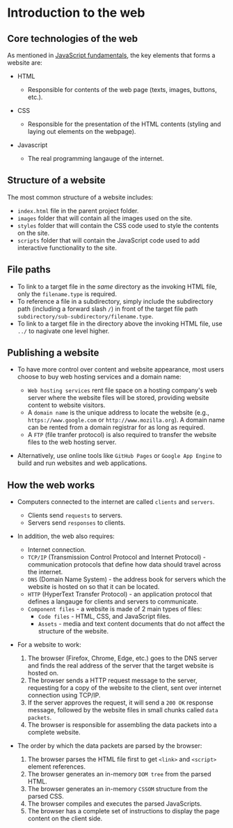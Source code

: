 # Introduction to the web

## Core technologies of the web

As mentioned in [JavaScript fundamentals](/2-javascript/2-1-js-fundamentals.md), the key elements that forms a website are:

* HTML
  * Responsible for contents of the web page (texts, images, buttons, etc.).

* CSS
  * Responsible for the presentation of the HTML contents (styling and laying out elements on the webpage).

* Javascript
  * The real programming langauge of the internet.

## Structure of a website

The most common structure of a website includes:

* `index.html` file in the parent project folder.
* `images` folder that will contain all the images used on the site.
* `styles` folder that will contain the CSS code used to style the contents on the site.
* `scripts` folder that will contain the JavaScript code used to add interactive functionality to the site.

## File paths

* To link to a target file in the *same* directory as the invoking HTML file, only the `filename.type` is required.
* To reference a file in a subdirectory, simply include the subdirectory path (including a forward slash `/`) in front of the target file path `subdirectory/sub-subdirectory/filename.type`.
* To link to a target file in the directory above the invoking HTML file, use `../` to nagivate one level higher.

## Publishing a website

* To have more control over content and website appearance, most users choose to buy web hosting services and a domain name:
  * `Web hosting services` rent file space on a hosting company's web server where the website files will be stored, providing website content to website visitors.
  * A `domain name` is the unique address to locate the website (e.g., `https://www.google.com` or `http://www.mozilla.org`). A domain name can be rented from a domain registrar for as long as required.
  * A `FTP` (file tranfer protocol) is also required to transfer the website files to the web hosting server.

* Alternatively, use online tools like `GitHub Pages` or `Google App Engine` to build and run websites and web applications.

## How the web works

* Computers connected to the internet are called `clients` and `servers`.
  * Clients send `requests` to servers.
  * Servers send `responses` to clients.

* In addition, the web also requires:
  * Internet connection.
  * `TCP/IP` (Transmission Control Protocol and Internet Protocol) - communication protocols that define how data should travel across the internet.
  * `DNS` (Domain Name System) - the address book for servers which the website is hosted on so that it can be located.
  * `HTTP` (HyperText Transfer Protocol) - an application protocol that defines a langauge for clients and servers to communicate.
  * `Component files` - a website is made of 2 main types of files:
    * `Code files` - HTML, CSS, and JavaScript files.
    * `Assets` - media and text content documents that do not affect the structure of the website.

* For a website to work:
  1. The browser (Firefox, Chrome, Edge, etc.) goes to the DNS server and finds the real address of the server that the target website is hosted on.
  2. The browser sends a HTTP request message to the server, requesting for a copy of the website to the client, sent over internet connection using TCP/IP.
  3. If the server approves the request, it will send a `200 OK` response message, followed by the website files in small chunks called `data packets`.
  4. The browser is responsible for assembling the data packets into a complete website.

* The order by which the data packets are parsed by the browser:
  1. The browser parses the HTML file first to get `<link>` and `<script>` element references.
  2. The browser generates an in-memory `DOM tree` from the parsed HTML.
  3. The browser generates an in-memory `CSSOM` structure from the parsed CSS.
  4. The browser compiles and executes the parsed JavaScripts.
  5. The browser has a complete set of instructions to display the page content on the client side.
